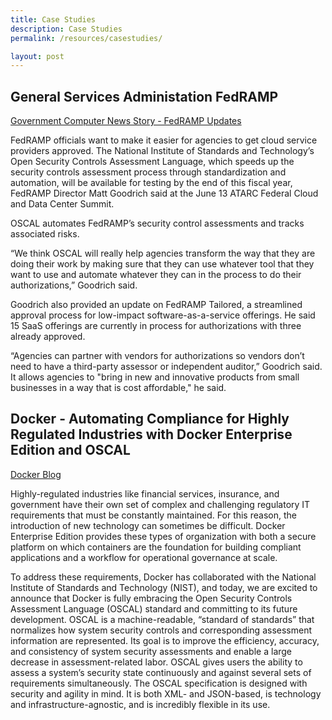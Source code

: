 ```yaml
---
title: Case Studies
description: Case Studies
permalink: /resources/casestudies/

layout: post
---
```


## General Services Administation FedRAMP

[Government Computer News Story - FedRAMP Updates](https://gcn.com/articles/2018/06/14/fedramp-updates.aspx)

FedRAMP officials want to make it easier for agencies to get cloud service providers approved. The National Institute of Standards and Technology’s Open Security Controls Assessment Language, which speeds up the security controls assessment process through standardization and automation, will be available for testing by the end of this fiscal year, FedRAMP Director Matt Goodrich said at the June 13 ATARC Federal Cloud and Data Center Summit.

OSCAL automates FedRAMP’s security control assessments and tracks associated risks.

“We think OSCAL will really help agencies transform the way that they are doing their work by making sure that they can use whatever tool that they want to use and automate whatever they can in the process to do their authorizations,” Goodrich said.

Goodrich also provided an update on FedRAMP Tailored, a streamlined approval process for low-impact software-as-a-service offerings. He said 15 SaaS offerings are currently in process for authorizations with three already approved.

“Agencies can partner with vendors for authorizations so vendors don’t need to have a third-party assessor or independent auditor,” Goodrich said. It allows agencies to "bring in new and innovative products from small businesses in a way that is cost affordable," he said.

## Docker - Automating Compliance for Highly Regulated Industries with Docker Enterprise Edition and OSCAL

[Docker Blog](https://blog.docker.com/2018/05/automating-compliance-docker-ee-oscal/)

Highly-regulated industries like financial services, insurance, and government have their own set of complex and challenging regulatory IT requirements that must be constantly maintained. For this reason, the introduction of new technology can sometimes be difficult. Docker Enterprise Edition provides these types of organization with both a secure platform on which containers are the foundation for building compliant applications and a workflow for operational governance at scale.

To address these requirements, Docker has collaborated with the National Institute of Standards and Technology (NIST), and today, we are excited to announce that Docker is fully embracing the Open Security Controls Assessment Language (OSCAL) standard and committing to its future development. OSCAL is a machine-readable, “standard of standards” that normalizes how system security controls and corresponding assessment information are represented. Its goal is to improve the efficiency, accuracy, and consistency of system security assessments and enable a large decrease in assessment-related labor. OSCAL gives users the ability to assess a system’s security state continuously and against several sets of requirements simultaneously. The OSCAL specification is designed with security and agility in mind. It is both XML- and JSON-based, is technology and infrastructure-agnostic, and is incredibly flexible in its use.